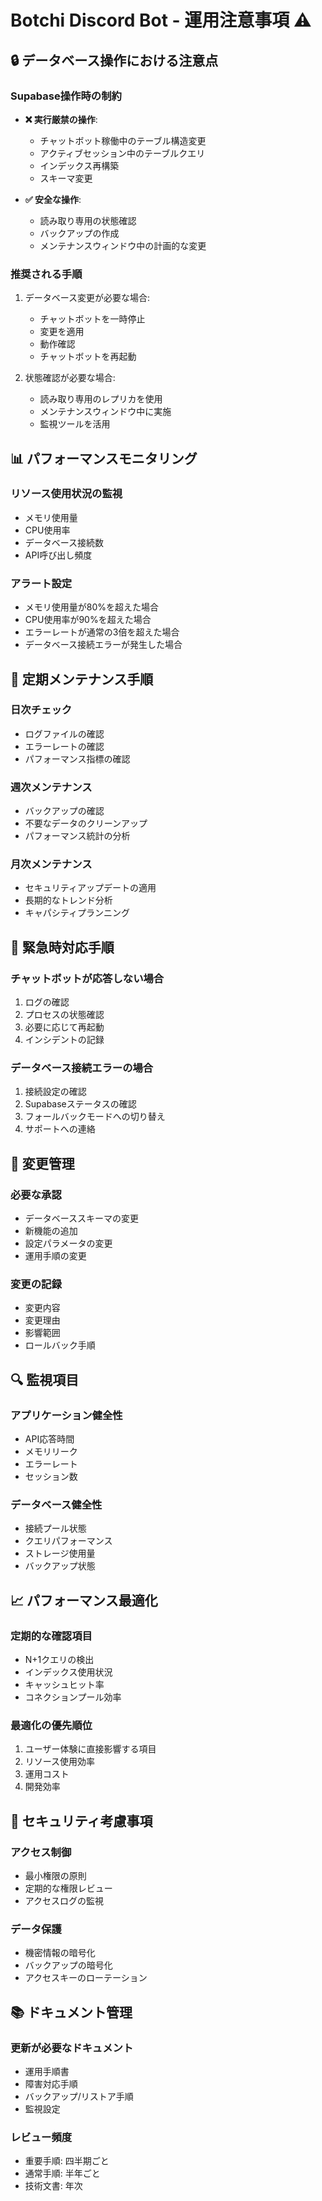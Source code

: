 # Botchi Discord Bot - 運用注意事項 ⚠️

## 🔒 データベース操作における注意点

### Supabase操作時の制約
- **❌ 実行厳禁の操作**:
  - チャットボット稼働中のテーブル構造変更
  - アクティブセッション中のテーブルクエリ
  - インデックス再構築
  - スキーマ変更

- **✅ 安全な操作**:
  - 読み取り専用の状態確認
  - バックアップの作成
  - メンテナンスウィンドウ中の計画的な変更

### 推奨される手順
1. データベース変更が必要な場合:
   - チャットボットを一時停止
   - 変更を適用
   - 動作確認
   - チャットボットを再起動

2. 状態確認が必要な場合:
   - 読み取り専用のレプリカを使用
   - メンテナンスウィンドウ中に実施
   - 監視ツールを活用

## 📊 パフォーマンスモニタリング

### リソース使用状況の監視
- メモリ使用量
- CPU使用率
- データベース接続数
- API呼び出し頻度

### アラート設定
- メモリ使用量が80%を超えた場合
- CPU使用率が90%を超えた場合
- エラーレートが通常の3倍を超えた場合
- データベース接続エラーが発生した場合

## 🔄 定期メンテナンス手順

### 日次チェック
- ログファイルの確認
- エラーレートの確認
- パフォーマンス指標の確認

### 週次メンテナンス
- バックアップの確認
- 不要なデータのクリーンアップ
- パフォーマンス統計の分析

### 月次メンテナンス
- セキュリティアップデートの適用
- 長期的なトレンド分析
- キャパシティプランニング

## 🚨 緊急時対応手順

### チャットボットが応答しない場合
1. ログの確認
2. プロセスの状態確認
3. 必要に応じて再起動
4. インシデントの記録

### データベース接続エラーの場合
1. 接続設定の確認
2. Supabaseステータスの確認
3. フォールバックモードへの切り替え
4. サポートへの連絡

## 📝 変更管理

### 必要な承認
- データベーススキーマの変更
- 新機能の追加
- 設定パラメータの変更
- 運用手順の変更

### 変更の記録
- 変更内容
- 変更理由
- 影響範囲
- ロールバック手順

## 🔍 監視項目

### アプリケーション健全性
- API応答時間
- メモリリーク
- エラーレート
- セッション数

### データベース健全性
- 接続プール状態
- クエリパフォーマンス
- ストレージ使用量
- バックアップ状態

## 📈 パフォーマンス最適化

### 定期的な確認項目
- N+1クエリの検出
- インデックス使用状況
- キャッシュヒット率
- コネクションプール効率

### 最適化の優先順位
1. ユーザー体験に直接影響する項目
2. リソース使用効率
3. 運用コスト
4. 開発効率

## 🔐 セキュリティ考慮事項

### アクセス制御
- 最小権限の原則
- 定期的な権限レビュー
- アクセスログの監視

### データ保護
- 機密情報の暗号化
- バックアップの暗号化
- アクセスキーのローテーション

## 📚 ドキュメント管理

### 更新が必要なドキュメント
- 運用手順書
- 障害対応手順
- バックアップ/リストア手順
- 監視設定

### レビュー頻度
- 重要手順: 四半期ごと
- 通常手順: 半年ごと
- 技術文書: 年次 